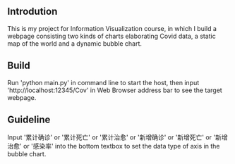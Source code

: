 ## Introdution

This is my project for Information Visualization course, in which I build a webpage consisting two kinds of charts elaborating Covid data, a static map of the world and a dynamic bubble chart.

## Build

Run 'python main.py' in command line to start the host, then input 'http://localhost:12345/Cov' in Web Browser address bar to see the target webpage.

## Guideline

Input '累计确诊' or '累计死亡' or '累计治愈' or '新增确诊' or '新增死亡' or '新增治愈' or '感染率' into the bottom textbox to set the data type of axis in the bubble chart.
